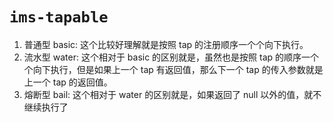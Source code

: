 # `ims-tapable`

1. 普通型 basic: 这个比较好理解就是按照 tap 的注册顺序一个个向下执行。
1. 流水型 water: 这个相对于 basic 的区别就是，虽然也是按照 tap 的顺序一个个向下执行，但是如果上一个 tap 有返回值，那么下一个 tap 的传入参数就是上一个 tap 的返回值。
1. 熔断型 bail: 这个相对于 water 的区别就是，如果返回了 null 以外的值，就不继续执行了
